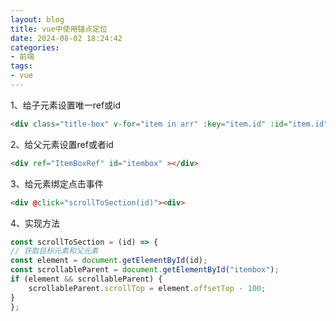 ```yaml
---
layout: blog
title: vue中使用锚点定位
date: 2024-08-02 18:24:42
categories: 
- 前端
tags:
- vue
---
```

1、给子元素设置唯一ref或id
```html
<div class="title-box" v-for="item in arr" :key="item.id" :id="item.id"></div>
```
2、给父元素设置ref或者id
```html
<div ref="ItemBoxRef" id="itembox" ></div>
```
3、给元素绑定点击事件
```html
<div @click="scrollToSection(id)"><div>
```
4、实现方法
```javaScript
const scrollToSection = (id) => {
// 获取目标元素和父元素
const element = document.getElementById(id);
const scrollableParent = document.getElementById("itembox");
if (element && scrollableParent) {
    scrollableParent.scrollTop = element.offsetTop - 100;
}
};
```